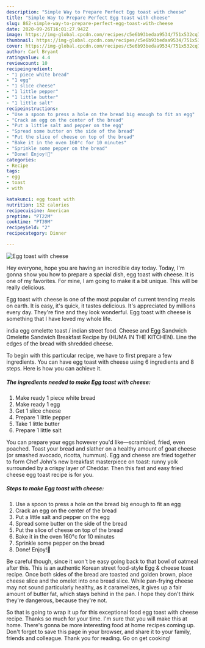 ```yaml
---
description: "Simple Way to Prepare Perfect Egg toast with cheese"
title: "Simple Way to Prepare Perfect Egg toast with cheese"
slug: 862-simple-way-to-prepare-perfect-egg-toast-with-cheese
date: 2020-09-26T16:01:27.942Z
image: https://img-global.cpcdn.com/recipes/c5e6b93bedaa9534/751x532cq70/egg-toast-with-cheese-recipe-main-photo.jpg
thumbnail: https://img-global.cpcdn.com/recipes/c5e6b93bedaa9534/751x532cq70/egg-toast-with-cheese-recipe-main-photo.jpg
cover: https://img-global.cpcdn.com/recipes/c5e6b93bedaa9534/751x532cq70/egg-toast-with-cheese-recipe-main-photo.jpg
author: Carl Bryant
ratingvalue: 4.4
reviewcount: 10
recipeingredient:
- "1 piece white bread"
- "1 egg"
- "1 slice cheese"
- "1 little pepper"
- "1 little butter"
- "1 little salt"
recipeinstructions:
- "Use a spoon to press a hole on the bread big enough to fit an egg"
- "Crack an egg on the center of the bread"
- "Put a little salt and pepper on the egg"
- "Spread some butter on the side of the bread"
- "Put the slice of cheese on top of the bread"
- "Bake it in the oven 160°c for 10 minutes"
- "Sprinkle some pepper on the bread"
- "Done! Enjoy!🤗"
categories:
- Recipe
tags:
- egg
- toast
- with

katakunci: egg toast with 
nutrition: 132 calories
recipecuisine: American
preptime: "PT22M"
cooktime: "PT39M"
recipeyield: "2"
recipecategory: Dinner

---
```



![Egg toast with cheese](https://img-global.cpcdn.com/recipes/c5e6b93bedaa9534/751x532cq70/egg-toast-with-cheese-recipe-main-photo.jpg)

Hey everyone, hope you are having an incredible day today. Today, I'm gonna show you how to prepare a special dish, egg toast with cheese. It is one of my favorites. For mine, I am going to make it a bit unique. This will be really delicious.

Egg toast with cheese is one of the most popular of current trending meals on earth. It is easy, it's quick, it tastes delicious. It's appreciated by millions every day. They're fine and they look wonderful. Egg toast with cheese is something that I have loved my whole life.

india egg omelette toast / indian street food. Cheese and Egg Sandwich Omelette Sandwich Breakfast Recipe by (HUMA IN THE KITCHEN). Line the edges of the bread with shredded cheese.


To begin with this particular recipe, we have to first prepare a few ingredients. You can have egg toast with cheese using 6 ingredients and 8 steps. Here is how you can achieve it.

<!--inarticleads1-->

##### The ingredients needed to make Egg toast with cheese:

1. Make ready 1 piece white bread
1. Make ready 1 egg
1. Get 1 slice cheese
1. Prepare 1 little pepper
1. Take 1 little butter
1. Prepare 1 little salt


You can prepare your eggs however you&#39;d like—scrambled, fried, even poached. Toast your bread and slather on a healthy amount of goat cheese (or smashed avocado, ricotta, hummus). Egg and cheese are fried together to form Chef John&#39;s new breakfast masterpiece on toast: runny yolk surrounded by a crispy layer of Cheddar. Then this fast and easy fried cheese egg toast recipe is for you. 

<!--inarticleads2-->

##### Steps to make Egg toast with cheese:

1. Use a spoon to press a hole on the bread big enough to fit an egg
1. Crack an egg on the center of the bread
1. Put a little salt and pepper on the egg
1. Spread some butter on the side of the bread
1. Put the slice of cheese on top of the bread
1. Bake it in the oven 160°c for 10 minutes
1. Sprinkle some pepper on the bread
1. Done! Enjoy!🤗


Be careful though, since it won&#39;t be easy going back to that bowl of oatmeal after this. This is an authentic Korean street food-style Egg &amp; cheese toast recipe. Once both sides of the bread are toasted and golden brown, place cheese slice and the omelet into one bread slice. While pan-frying cheese may not sound particularly healthy, as it caramelizes, it gives up a fair amount of butter fat, which stays behind in the pan. I hope they don&#39;t think they&#39;re dangerous, because they&#39;re not. 

So that is going to wrap it up for this exceptional food egg toast with cheese recipe. Thanks so much for your time. I'm sure that you will make this at home. There's gonna be more interesting food at home recipes coming up. Don't forget to save this page in your browser, and share it to your family, friends and colleague. Thank you for reading. Go on get cooking!
